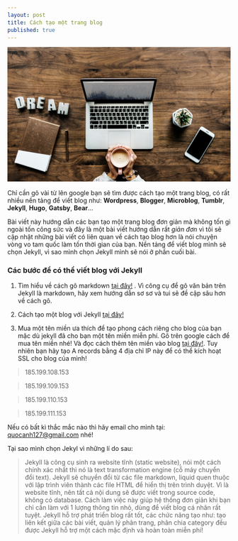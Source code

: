 ```yaml
---
layout: post
title: Cách tạo một trang blog
published: true
---
```


![Viết blog nè!](/images/blogging.jpg)

Chỉ cần gõ vài từ lên google bạn sẽ tìm được cách tạo một trang blog, có rất nhiều nền tảng để viết blog như: **Wordpress**, **Blogger**, **Microblog**, **Tumblr**, **Jekyll**, **Hugo**, **Gatsby**, **Bear**...

Bài viết này hướng dẫn các bạn tạo một trang blog đơn giản mà không tốn gì ngoài tốn công sức và đây là một bài viết hướng dẫn rất _giản đơn_ vì tôi sẽ cập nhật những bài viết có liên quan về cách tạo blog hơn là nói chuyện vòng vo tam quốc làm tốn thời gian của bạn. Nền tảng để viết blog mình sẽ chọn Jekyll, vì sao mình chọn Jekyll mình sẽ nói ở phần cuối bài.

### Các bước để có thể viết blog với Jekyll
1. Tìm hiểu về cách gõ markdown [tại đây!](https://viblo.asia/helps/cach-su-dung-markdown-bxjvZYnwkJZ "Hướng dẫn gõ văn bản với Markdown") . Vì công cụ để gõ văn bản trên Jekyll là markdown, hãy xem hướng dẫn sơ sơ và tui sẽ đề cập sâu hơn về cách gõ.

2. Cách tạo một blog với Jekyll [tại đây!](https://caodem.com/cach-tao-1-blog-nho-voi-jekyll/ "Hướng dẫn tạo blog jekyll")

3. Mua một tên miền ưa thích để tạo phong cách riêng cho blog của bạn mặc dù jekyll đã cho bạn một tên miền miễn phí. Gõ trên google cách để mua tên miền nhé! Và đọc cách thêm tên miền vào blog [tại đây!](https://caodem.com/su-dung-ten-mien-tuy-chinh-cho-blog-jekyll/ "Add tên miền vào blog"). Tuy nhiên bạn hãy tạo A records bằng 4 địa chỉ IP này để có thể kích hoạt SSL cho blog của mình!
> 185.199.108.153

> 185.199.109.153

> 185.199.110.153

> 185.199.111.153

Nếu có bất kì thắc mắc nào thì hãy email cho mình tại: quocanh127@gmail.com nhé!

Tại sao mình chọn Jekyl vì những lí do sau:

> Jekyll là công cụ sinh ra website tĩnh (static website), nói một cách chính xác nhất thì nó là text transformation engine (cỗ máy chuyển đổi text). Jekyll sẽ chuyển đổi từ các file markdown, liquid quen thuộc với lập trình viên thành các file HTML để hiển thị trên trình duyệt.
Vì là website tĩnh, nên tất cả nội dung sẽ được viết trong source code, không có database. Cách làm việc này giúp hệ thống đơn giản khi bạn chỉ cần làm với 1 lượng thông tin nhỏ, dùng để viết blog cá nhân rất tuyệt.
Jekyll hỗ trợ phát triển blog rất tốt, các chức năng tạo như: tạo liên kết giữa các bài viết, quản lý phân trang, phân chia category đều được Jekyll hỗ trợ một cách mặc định và hoàn toàn miễn phí!




